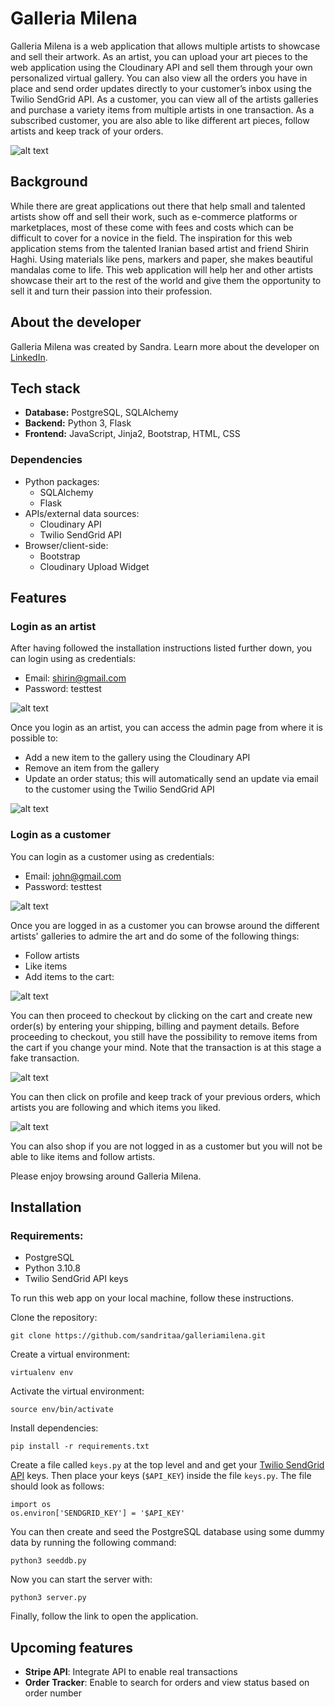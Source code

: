 # Galleria Milena

Galleria Milena is a web application that allows multiple artists to showcase and sell their artwork. As an artist, you can upload your art pieces to the web application using the Cloudinary API and sell them through your own personalized virtual gallery. You can also view all the orders you have in place and send order updates directly to your customer’s inbox using the Twilio SendGrid API. As a customer, you can view all of the artists galleries and purchase a variety items from multiple artists in one transaction. As a subscribed customer, you are also able to like different art pieces, follow artists and keep track of your orders.

![alt text](/static/styles/img/home.png)

## Background

While there are great applications out there that help small and talented artists show off and sell their work, such as e-commerce platforms or marketplaces, most of these come with fees and costs which can be difficult to cover for a novice in the field. The inspiration for this web application stems from the talented Iranian based artist and friend Shirin Haghi. Using materials like pens, markers and paper, she makes beautiful mandalas come to life. This web application will help her and other artists showcase their art to the rest of the world and give them the opportunity to sell it and turn their passion into their profession.

## About the developer

Galleria Milena was created by Sandra. Learn more about the developer on [LinkedIn](https://www.linkedin.com/in/sandramilenan/).

## Tech stack

- **Database:** PostgreSQL, SQLAlchemy
- **Backend:** Python 3, Flask
- **Frontend:** JavaScript, Jinja2, Bootstrap, HTML, CSS

### Dependencies

- Python packages:
  - SQLAlchemy
  - Flask
- APIs/external data sources:
  - Cloudinary API
  - Twilio SendGrid API
- Browser/client-side:
  - Bootstrap
  - Cloudinary Upload Widget

## Features

### Login as an artist

After having followed the installation instructions listed further down, you can login using as credentials:

- Email: shirin@gmail.com
- Password: testtest

![alt text](/static/styles/img/artist_login.png)

Once you login as an artist, you can access the admin page from where it is possible to:

- Add a new item to the gallery using the Cloudinary API
- Remove an item from the gallery
- Update an order status; this will automatically send an update via email to the customer using the Twilio SendGrid API

![alt text](/static/styles/img/admin.png)

### Login as a customer

You can login as a customer using as credentials:

- Email: john@gmail.com
- Password: testtest

![alt text](/static/styles/img/customer_login.png)

Once you are logged in as a customer you can browse around the different artists' galleries to admire the art and do some of the following things:

- Follow artists
- Like items
- Add items to the cart:

![alt text](/static/styles/img/gallery_customer.png)

You can then proceed to checkout by clicking on the cart and create new order(s) by entering your shipping, billing and payment details. Before proceeding to checkout, you still have the possibility to remove items from the cart if you change your mind. Note that the transaction is at this stage a fake transaction.

![alt text](/static/styles/img/cart.png)

You can then click on profile and keep track of your previous orders, which artists you are following and which items you liked.

![alt text](/static/styles/img/profile.png)

You can also shop if you are not logged in as a customer but you will not be able to like items and follow artists.

Please enjoy browsing around Galleria Milena.

## Installation

### Requirements:

- PostgreSQL
- Python 3.10.8
- Twilio SendGrid API keys

To run this web app on your local machine, follow these instructions.

Clone the repository:

```
git clone https://github.com/sandritaa/galleriamilena.git
```

Create a virtual environment:

```
virtualenv env
```

Activate the virtual environment:

```
source env/bin/activate
```

Install dependencies:

```
pip install -r requirements.txt
```

Create a file called `keys.py` at the top level and and get your [Twilio SendGrid API](https://sendgrid.com) keys. Then place your keys (`$API_KEY`) inside the file `keys.py`. The file should look as follows:

```
import os
os.environ['SENDGRID_KEY'] = '$API_KEY'
```

You can then create and seed the PostgreSQL database using some dummy data by running the following command:

```
python3 seeddb.py
```

Now you can start the server with:

```
python3 server.py
```

Finally, follow the link to open the application.

## Upcoming features

- **Stripe API**: Integrate API to enable real transactions
- **Order Tracker**: Enable to search for orders and view status based on order number
